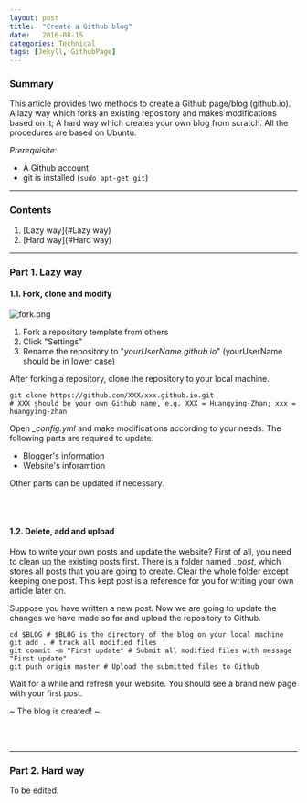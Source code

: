 ```yaml
---
layout: post
title:  "Create a Github blog"
date:   2016-08-15
categories: Technical
tags: [Jekyll, GithubPage]
---
```


### Summary
This article provides two methods to create a Github page/blog (github.io). A lazy way which forks an existing repository and makes modifications based on it; A hard way which creates your own blog from scratch. All the procedures are based on Ubuntu.

*Prerequisite:*

+ A Github account
+ git is installed (`sudo apt-get git`)

___

### Contents

1. [Lazy way](#Lazy way)
2. [Hard way](#Hard way)

___

<a name="Lazy way"></a>
### Part 1. Lazy way

#### 1.1. Fork, clone and modify

![fork.png]({{site.url}}/public/post_resource/Technical/Create_a_github_blog/fork.png)

1. Fork a repository template from others
2. Click "Settings"
3. Rename the repository to "*yourUserName.github.io*" (yourUserName should be in lower case)

After forking a repository, clone the repository to your local machine.

	git clone https://github.com/XXX/xxx.github.io.git 
    # XXX should be your own Github name, e.g. XXX = Huangying-Zhan; xxx = huangying-zhan

Open *_config.yml* and make modifications according to your needs. The following parts are required to update.

+ Blogger's information
+ Website's inforamtion

Other parts can be updated if necessary.

<br><br>

#### 1.2. Delete, add and upload

How to write your own posts and update the website? First of all, you need to clean up the existing posts first. There is a folder named *_post*, which stores all posts that you are going to create. Clear the whole folder except keeping one post. This kept post is a reference for you for writing your own article later on.

Suppose you have written a new post. Now we are going to update the changes we have made so far and upload the repository to Github.

```
cd $BLOG # $BLOG is the directory of the blog on your local machine
git add . # track all modified files
git commit -m "First update" # Submit all modified files with message "First update"
git push origin master # Upload the submitted files to Github
```

Wait for a while and refresh your website. You should see a brand new page with your first post.

~ The blog is created! ~

<br></br>
___

<a name="Hard way"></a>
### Part 2. Hard way 

To be edited.